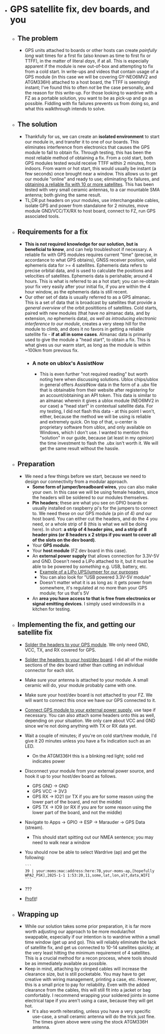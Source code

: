 - # GPS satellite fix, dev boards, and you
	- ## The problem
		- GPS units attached to boards or other hosts can create *painfully long* wait times for a first fix (also known as time to first fix or TTFF), in the matter of literal *days*, if at all. This is especially apparent if the module is new out-of-box and attempting to fix from a cold start. In write-ups and videos that contain usage of a GPS module (in this case we will be covering GY-NEO6MV2 and ATGM336H) attached to a host board, the TTFF is seemingly instant; I've found this to often *not* be the case personally, and the reason for this write-up. For those looking to wardrive with a FZ as a portable solution, you want to be as pick-up and go as possible. Fiddling with fix failures prevents us from doing so, and what this walkthrough intends to solve.
	- ## The solution
		- Thankfully for us, we can create an **isolated environment** to start our module in, and transfer it to one of our boards. This eliminates interference from electronics that causes the GPS module to fail to obtain fix. Through testing, this has been the most reliable method of obtaining a fix. From a cold start, both GPS modules tested would receive TTFF within 2 minutes, from indoors. From warm or hot start, this would usually be instant (a few seconds) once brought near a window. This allows us to get our module "online" and ready to use; eliminating fix failures, and [obtaining a reliable fix with 10 or more satellites](https://imgur.com/a/ZgTs9xx). This has been tested with very small ceramic antennas, to a car mountable SMA antenna; both giving the same result.
		- TL;DR put headers on your modules, use interchangeable cables, isolate GPS and power from standalone for 2 minutes, move module GND/VCC/TX/RX to host board, connect to FZ, run GPS associated tools.
	- ## Requirements for a fix
		- **This is not required knowledge for our solution, but is beneficial to know**, and can help troubleshoot if necessary. A reliable fix with GPS modules requires current "time" (precise, in accordance to what GPS obtains), GNSS receiver position, valid ephemeris data for >= 4 satellites. Ephemeris data refers to precise orbital data, and is used to calculate the positions and velocities of satellites. Ephemeris data is perishable; around 4 hours. This is what is referred to as a hot start; you can re-obtain your fix very easily after your initial fix, if you are within the 4 hour window, as the ephemeris data is still recent.
		- Our other set of data is usually referred to as a GPS almanac. This is a set of data that is broadcast by satellites that provide a *general overview* of the orbit posititions of satellites. Cold starts, paired with new modules (that have *no* almanac data, and by extension, *no* ephemeris data), *as well as introducing electronic interference to our module*, creates a very steep hill for the module to climb, and does it no favors in getting a reliable satellite fix - **if at all in some cases**. Almanac data is primarily used to give the module a "head start", to obtain a fix. This is what gives us our warm start, as long as the module is within ~100km from previous fix.
			- ### A note on ublox's AssistNow
				- This is even further "not required reading" but worth noting here when discussing solutions. Ublox chips/ublox in general offers AssistNow data in the form of a .ubx file that is obtainable from their website after registering for an account/obtaining an API token. This data is similar to an almanac wherein it gives a ublox module (NEO6MV2 in our case) a "head start" in contextual satellite data. For my testing, I did not flash this data - at this point I won't, either, because the method we will be using is reliable and extremely quick. On top of that, u-center is proprietary software from ublox, and only available on Windows, which I don't use. I wanted to mention this "solution" in our guide, because (at least in my opinion) the time investment to flash the .ubx isn't worth it. We will get the same result without the hassle.
	- ## Preparation
		- We need a few things before we start, because we need to design our connectivity from a modular approach.
			- **Some form of jumper/breadboard wires**, you can also make your own. In this case we will be using female headers, since the headers will be soldered to our modules themselves.
			- **Pin headers**; these are what you see on GPIO boards or usually installed on raspberry pi's for the jumpers to connect to. We need these on our GPS module (a pin of 4) *and* our host board. You can either cut the headers, and do the 4 you need, or a whole strip of 8 (this is what we will be doing here). In short: **a strip of 4 header pins, and a strip of 8 header pins (or 8 headers x 2 strips if you want to cover all of the slots on the dev board)**.
			- Your **GPS module**.
			- Your **host module** (FZ dev board in this case).
			- An **external power supply** that allows connection for 3.3V-5V and GND. Doesn't need a LiPo attached to it, but it must be able to be powered by *something* e.g. USB, battery, etc.
				- [Example of a LiPo UPS/jumper for our purposes](https://imgur.com/a/IU3owOH)
				- You can also look for "USB powered 3.3V-5V module"
				- Doesn't matter what it is as long as: it gets power from somewhere, it's regulated at no more than your GPS module; for us that's 5V
			- An **area you have access to that is free from electronics or signal emitting devices**. I simply used windowsills in a kitchen for testing.
	- ## Implementing the fix, and getting our satellite fix
		- [Solder the headers to your GPS module](https://imgur.com/a/erNpzdi). We only need GND, VCC, TX, and RX covered for GPS.
		- [Solder the headers to your host/dev board](https://imgur.com/a/ni6Vvfs). I did all of the middle sections of the dev board rather than cutting an individual connector for each slot.
		- Make sure your antenna is attached to your module. A small ceramic will do, your module probably came with one.
		- Make sure your host/dev board is not attached to your FZ. We will want to connect this once we have our GPS connected to it.
		- [Connect GPS module to your external power supply](https://imgur.com/a/SQfrwWq), use tape if necessary. You can also attach some headers onto this as well, depending on your situation. We only care about VCC and GND since we're not doing anything with TX or RX data yet.
		- Wait a couple of minutes; if you're on cold start/new module, I'd give it 20 minutes unless you have a fix indication such as an LED.
			- On the ATGM336H this is a blinking red light; solid red indicates power
		- Disconnect your module from your external power source, and hook it up to your host/dev board as follows.
			- GPS GND -> GND
			- GPS VCC -> 3V3
			- GPS RX -> IO21 (or TX if you are for some reason using the lower part of the board, and not the middle)
			- GPS TX -> IO9 (or RX if you are for some reason using the lower part of the board, and not the middle)
		- Navigate to Apps -> GPIO -> ESP -> Marauder -> GPS Data (stream).
			- This should start spitting out our NMEA sentence; you may need to walk near a window
		- You should now be able to select Wardrive (ap) and get the following:

			  ```
			  39 | your:moms:mac:address:here:7B,your-moms-ap,[hopefully WPA2_PSK],2025-1-1 1:53:20,11,some,lat,lon,alt,data,WIFI
			  ```
		- ???
		- [Profit](https://imgur.com/a/Z3ywG9m)!
	- ## Wrapping up
		- While our solution takes some prior preparation, it is far more worth adjusting our approach to be more modular/hot swappable, especially if our intention is to wardrive within a small time window (get up and go). This will reliably eliminate the lack of satellite fix, and get us connected to 10-14 satellites quickly; at the very least hitting the minimum requirement of 4 satellites. This is a crucial method for a recon process, where tools should be as immediately available as possible.
  		- Keep in mind, attaching by crimped cables will increase the clearance size, but is still pocketable. You may have to get creative with wiring management, printing a case, etc. However, this is a small price to pay for reliability. Even with the added clearance from the cables, this will still fit into a jacket or bag comfortably. I recommend wrapping your soldered joints in some electrical tape if you aren't using a case, because they will get hot.
    		- It's also worth reiterating, unless you have a very specific use-case, a small ceramic antenna will do the trick just fine. The times given above were using the stock ATGM336H antenna.
